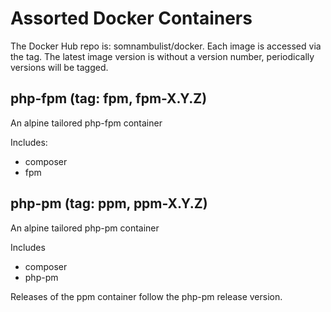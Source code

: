 # Assorted Docker Containers

The Docker Hub repo is: somnambulist/docker. Each image is accessed via the tag.
The latest image version is without a version number, periodically versions will
be tagged.

## php-fpm (tag: fpm, fpm-X.Y.Z)

An alpine tailored php-fpm container

Includes:

 * composer
 * fpm

## php-pm (tag: ppm, ppm-X.Y.Z)

An alpine tailored php-pm container

Includes

 * composer
 * php-pm

Releases of the ppm container follow the php-pm release version.
